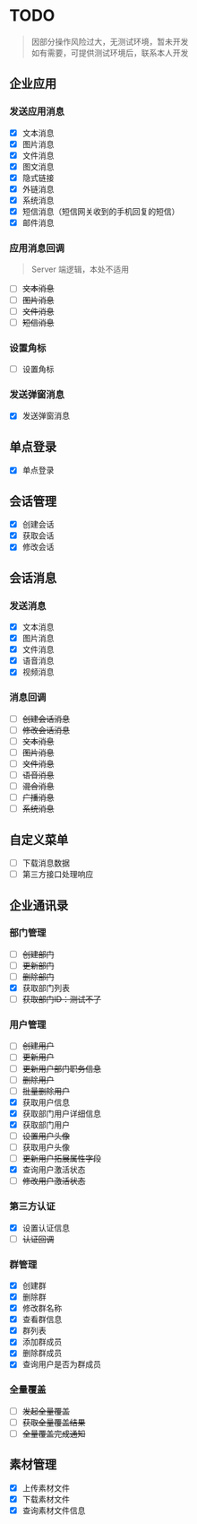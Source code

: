# TODO

> 因部分操作风险过大，无测试环境，暂未开发  
> 如有需要，可提供测试环境后，联系本人开发

## 企业应用

### 发送应用消息

- [x] 文本消息
- [x] 图片消息
- [x] 文件消息
- [x] 图文消息
- [x] 隐式链接
- [x] 外链消息
- [x] 系统消息
- [x] 短信消息（短信网关收到的手机回复的短信）
- [x] 邮件消息

### 应用消息回调

> Server 端逻辑，本处不适用

- [ ] ~~文本消息~~
- [ ] ~~图片消息~~
- [ ] ~~文件消息~~
- [ ] ~~短信消息~~

### 设置角标

- [ ] 设置角标

### 发送弹窗消息

- [x] 发送弹窗消息

## 单点登录

- [x] 单点登录

## 会话管理

- [x] 创建会话
- [x] 获取会话
- [x] 修改会话

## 会话消息

### 发送消息

- [x] 文本消息
- [x] 图片消息
- [x] 文件消息
- [x] 语音消息
- [x] 视频消息

### 消息回调

- [ ] ~~创建会话消息~~
- [ ] ~~修改会话消息~~
- [ ] ~~文本消息~~
- [ ] ~~图片消息~~
- [ ] ~~文件消息~~
- [ ] ~~语音消息~~
- [ ] ~~混合消息~~
- [ ] ~~广播消息~~
- [ ] ~~系统消息~~

## 自定义菜单

- [ ] 下载消息数据
- [ ] 第三方接口处理响应

## 企业通讯录

### 部门管理

- [ ] ~~创建部门~~
- [ ] ~~更新部门~~
- [ ] ~~删除部门~~
- [x] 获取部门列表
- [ ] ~~获取部门ID：测试不了~~

### 用户管理

- [ ] ~~创建用户~~
- [ ] ~~更新用户~~
- [ ] ~~更新用户部门职务信息~~
- [ ] ~~删除用户~~
- [ ] ~~批量删除用户~~
- [x] 获取用户信息
- [x] 获取部门用户详细信息
- [x] 获取部门用户
- [ ] ~~设置用户头像~~
- [ ] 获取用户头像
- [ ] ~~更新用户拓展属性字段~~
- [x] 查询用户激活状态
- [ ] ~~修改用户激活状态~~

### 第三方认证

- [x] 设置认证信息
- [ ] ~~认证回调~~

### 群管理

- [x] 创建群
- [x] 删除群
- [x] 修改群名称
- [x] 查看群信息
- [x] 群列表
- [x] 添加群成员
- [x] 删除群成员
- [x] 查询用户是否为群成员

### 全量覆盖

- [ ] ~~发起全量覆盖~~
- [ ] ~~获取全量覆盖结果~~
- [ ] ~~全量覆盖完成通知~~

## 素材管理

- [x] 上传素材文件
- [x] 下载素材文件
- [x] 查询素材文件信息